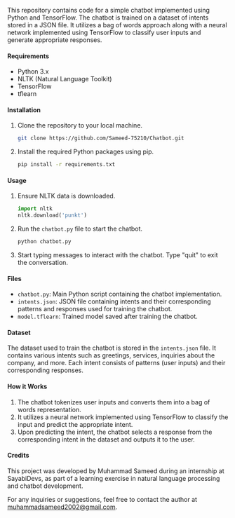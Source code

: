 This repository contains code for a simple chatbot implemented using Python and TensorFlow. The chatbot is trained on a dataset of intents stored in a JSON file. It utilizes a bag of words approach along with a neural network implemented using TensorFlow to classify user inputs and generate appropriate responses.

#### Requirements
- Python 3.x
- NLTK (Natural Language Toolkit)
- TensorFlow
- tflearn

#### Installation
1. Clone the repository to your local machine.
   ```bash
   git clone https://github.com/Sameed-75210/Chatbot.git
   ```

2. Install the required Python packages using pip.
   ```bash
   pip install -r requirements.txt
   ```

#### Usage
1. Ensure NLTK data is downloaded.
   ```python
   import nltk
   nltk.download('punkt')
   ```

2. Run the `chatbot.py` file to start the chatbot.
   ```bash
   python chatbot.py
   ```

3. Start typing messages to interact with the chatbot. Type "quit" to exit the conversation.

#### Files
- `chatbot.py`: Main Python script containing the chatbot implementation.
- `intents.json`: JSON file containing intents and their corresponding patterns and responses used for training the chatbot.
- `model.tflearn`: Trained model saved after training the chatbot.

#### Dataset
The dataset used to train the chatbot is stored in the `intents.json` file. It contains various intents such as greetings, services, inquiries about the company, and more. Each intent consists of patterns (user inputs) and their corresponding responses.

#### How it Works
1. The chatbot tokenizes user inputs and converts them into a bag of words representation.
2. It utilizes a neural network implemented using TensorFlow to classify the input and predict the appropriate intent.
3. Upon predicting the intent, the chatbot selects a response from the corresponding intent in the dataset and outputs it to the user.

#### Credits
This project was developed by Muhammad Sameed during an internship at SayabiDevs, as part of a learning exercise in natural language processing and chatbot development.

For any inquiries or suggestions, feel free to contact the author at muhammadsameed2002@gmail.com.
